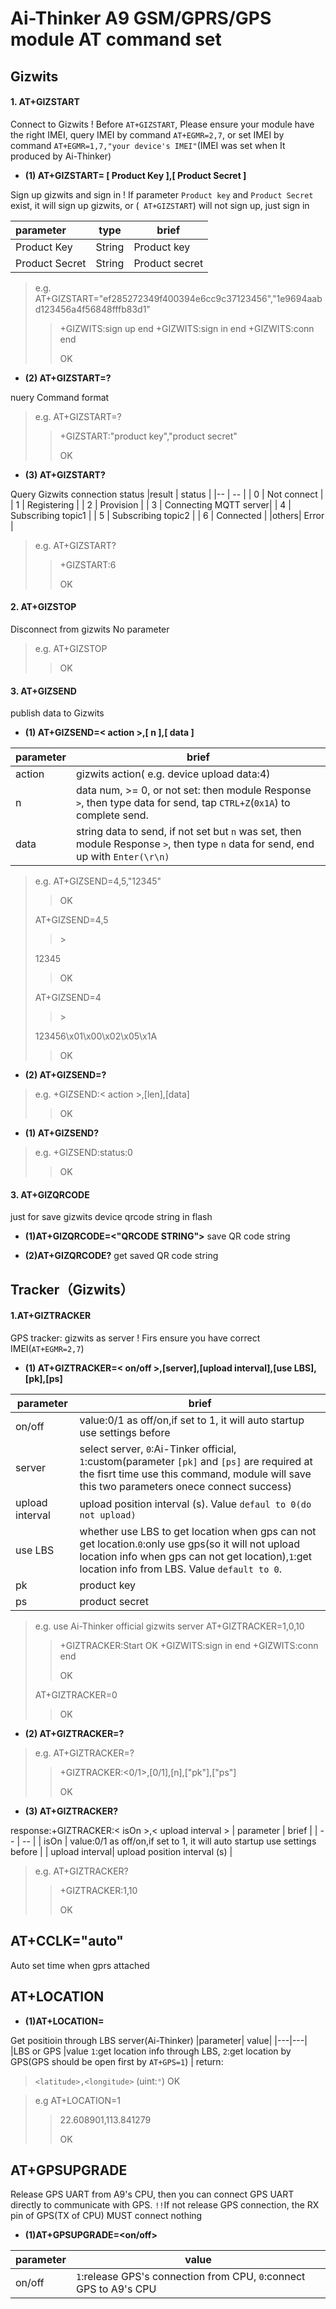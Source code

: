 
Ai-Thinker A9 GSM/GPRS/GPS module AT command set
===

## Gizwits

#### 1. AT+GIZSTART

Connect to Gizwits 
! Before `AT+GIZSTART`, Please ensure your module have the right IMEI, query IMEI by command `AT+EGMR=2,7`,  or set IMEI by command `AT+EGMR=1,7,"your device's IMEI"`(IMEI was set when It produced by Ai-Thinker)

* **(1) AT+GIZSTART= [ Product Key ],[ Product Secret ]**

Sign up gizwits and sign in
! If parameter `Product key` and  `Product Secret` exist, it will sign up gizwits, or (` AT+GIZSTART`) will not sign up, just sign in

|parameter      | type   | brief |
|:--            |  --    |  --   |
| Product Key   | String |  Product key|
| Product Secret| String |  Product secret|
> e.g. 
> AT+GIZSTART="ef285272349f400394e6cc9c37123456","1e9694aabd123456a4f56848fffb83d1"
>> +GIZWITS:sign up end
>> +GIZWITS:sign in end
>> +GIZWITS:conn end
>> 
>> OK
>> 

* **(2) AT+GIZSTART=?**

nuery Command format
> e.g.
> AT+GIZSTART=?
>> +GIZSTART:"product key","product secret"
>> 
>> OK
>> 

* **(3) AT+GIZSTART?**

Query Gizwits connection status
|result         | status |
|--             |  --    |
| 0 |  Not connect |
| 1 |  Registering |
| 2 |  Provision   |
| 3 |  Connecting MQTT server|
| 4 |  Subscribing topic1 |
| 5 |  Subscribing topic2 |
| 6 |  Connected          |
|others|   Error          |
> e.g. 
> AT+GIZSTART?
>> +GIZSTART:6
>> 
>> OK
>> 


#### 2. AT+GIZSTOP
Disconnect from gizwits
No parameter
> e.g.
> AT+GIZSTOP
>> OK
>> 

#### 3. AT+GIZSEND
publish data to Gizwits

* **(1) AT+GIZSEND=< action >,[ n ],[ data ]**

|parameter      | brief  |
|--             |  --    |
| action        | gizwits action( e.g. device upload data:4)|
| n             |  data num, >= 0, or not set: then module Response `>`, then type data for send, tap `CTRL+Z`(`0x1A`)  to complete send.|
| data          | string data to send, if not set but `n` was set, then module Response `>`, then type `n` data for send, end up with `Enter(\r\n)`|
> e.g.
> AT+GIZSEND=4,5,"12345"
>> OK
>  
> AT+GIZSEND=4,5
>> \> 
>
> 12345
>> OK
> 
> AT+GIZSEND=4
> 
>> \> 
> 
> 123456\x01\x00\x02\x05\x1A
>> OK
>>   


* **(2) AT+GIZSEND=?**

> e.g. 
> +GIZSEND:< action >,[len],[data]
> 
>> OK
>> 


* **(1) AT+GIZSEND?**

> e.g. 
> +GIZSEND:status:0
> 
>> OK
>> 

#### 3. AT+GIZQRCODE
just for save gizwits device qrcode string in flash

* **(1)AT+GIZQRCODE=<"QRCODE STRING">**
save QR code string

* **(2)AT+GIZQRCODE?**
get saved QR code string

## Tracker（Gizwits）

#### 1.AT+GIZTRACKER
GPS tracker: gizwits as server
! Firs ensure you have correct IMEI(`AT+EGMR=2,7`) 

* **(1) AT+GIZTRACKER=< on/off >,[server],[upload interval],[use LBS],[pk],[ps]**

|   parameter      |  brief    |
|   --             | --        |
|   on/off         |  value:0/1 as off/on,if set to 1, it will auto startup use settings before  |
|   server         |  select server, `0`:Ai-Tinker official, `1`:custom(parameter `[pk]` and `[ps]` are required at the fisrt time use this command, module will save this two parameters onece connect success)          |
|   upload interval|  upload position interval (s). Value `defaul to 0(do not upload) `        |
|   use LBS       |   whether use LBS to get location when gps can not get location.`0`:only use gps(so it will not upload location info when gps can not get location),`1`:get location info from LBS. Value `default to 0`.|
|   pk            |  product key |
|   ps            |  product secret|

> e.g. use Ai-Thinker official gizwits server
> AT+GIZTRACKER=1,0,10
>> +GIZTRACKER:Start
>> OK
>>  +GIZWITS:sign in end
>> +GIZWITS:conn end
>> 
>> OK
> 
> AT+GIZTRACKER=0
>> 
>> OK

* **(2) AT+GIZTRACKER=?**
> e.g.
> AT+GIZTRACKER=?
>> 
>> +GIZTRACKER:<0/1>,[0/1],[n],["pk"],["ps"]
>> 
>> OK
> >

* **(3) AT+GIZTRACKER?**

response:+GIZTRACKER:< isOn >,<  upload interval >
|   parameter      |  brief    |
|   --             | --        |
|   isOn         |  value:0/1 as off/on,if set to 1, it will auto startup use settings before  |
|   upload interval|  upload position interval (s)         |
> e.g.
> AT+GIZTRACKER?
>> 
>> +GIZTRACKER:1,10
>> 
>>OK
>>

## AT+CCLK="auto"

Auto set time when gprs attached

## AT+LOCATION

* **(1)AT+LOCATION=<LBS or GPS>**

Get positioin through LBS server(Ai-Thinker)
|parameter| value|
|---|---|
|LBS or GPS |value `1`:get location info through LBS, `2`:get location by GPS(GPS should be open first by `AT+GPS=1`) |
return: 
> `<latitude>,<longitude>` (uint:`°`)
> OK

 
> e.g
> AT+LOCATION=1
> 
>> 22.608901,113.841279
>> 
>> OK


## AT+GPSUPGRADE

Release GPS UART from A9's CPU, then you can connect GPS UART directly to communicate with GPS. `!!`If not release GPS connection, the RX pin of GPS(TX of CPU) MUST connect nothing

* **(1)AT+GPSUPGRADE=<on/off>**

|parameter|value|
|-|-|
|on/off|`1`:release GPS's connection from CPU, `0`:connect GPS to A9's CPU|


